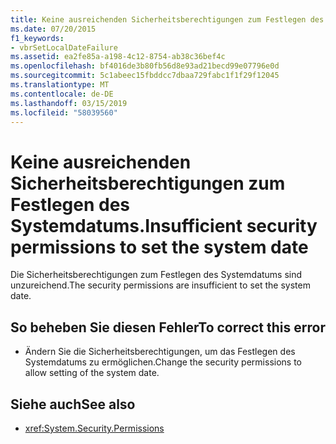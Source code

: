 ```yaml
---
title: Keine ausreichenden Sicherheitsberechtigungen zum Festlegen des Systemdatums.
ms.date: 07/20/2015
f1_keywords:
- vbrSetLocalDateFailure
ms.assetid: ea2fe85a-a198-4c12-8754-ab38c36bef4c
ms.openlocfilehash: bf4016de3b80fb56d8e93ad21becd99e07796e0d
ms.sourcegitcommit: 5c1abeec15fbddcc7dbaa729fabc1f1f29f12045
ms.translationtype: MT
ms.contentlocale: de-DE
ms.lasthandoff: 03/15/2019
ms.locfileid: "58039560"
---
```

# <a name="insufficient-security-permissions-to-set-the-system-date"></a><span data-ttu-id="948b0-102">Keine ausreichenden Sicherheitsberechtigungen zum Festlegen des Systemdatums.</span><span class="sxs-lookup"><span data-stu-id="948b0-102">Insufficient security permissions to set the system date</span></span>
<span data-ttu-id="948b0-103">Die Sicherheitsberechtigungen zum Festlegen des Systemdatums sind unzureichend.</span><span class="sxs-lookup"><span data-stu-id="948b0-103">The security permissions are insufficient to set the system date.</span></span>  
  
## <a name="to-correct-this-error"></a><span data-ttu-id="948b0-104">So beheben Sie diesen Fehler</span><span class="sxs-lookup"><span data-stu-id="948b0-104">To correct this error</span></span>  
  
-   <span data-ttu-id="948b0-105">Ändern Sie die Sicherheitsberechtigungen, um das Festlegen des Systemdatums zu ermöglichen.</span><span class="sxs-lookup"><span data-stu-id="948b0-105">Change the security permissions to allow setting of the system date.</span></span>  
  
## <a name="see-also"></a><span data-ttu-id="948b0-106">Siehe auch</span><span class="sxs-lookup"><span data-stu-id="948b0-106">See also</span></span>

- <xref:System.Security.Permissions>
